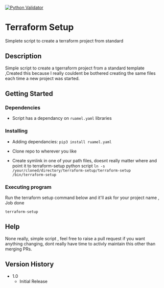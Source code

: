 [![Python Validator](https://github.com/CS-AE/terraform-setup/actions/workflows/validator.yml/badge.svg)](https://github.com/CS-AE/terraform-setup/actions/workflows/validator.yml)

# Terraform Setup

Simplete script to create a terraform project from standard

## Description

Simple script to create a tgerraform project from a standard template ,Created this because I really couldent be bothered creating the same files each time a new project was started. 

## Getting Started

### Dependencies

* Script has a dependancy on `ruamel.yaml` libraries

### Installing

* Adding dependancies:
`pip3 install ruamel.yaml`

* Clone repo to wherever you like

* Create symlink in one of your path files, doesnt really matter where and point it to terraform-setup python script `ln -s /your/cloned/directory/terraform-setup/terraform-setup /bin/terraform-setup`

### Executing program

Run the terraform setup command below and it'll ask for your project name , Job done

```terraform-setup```

## Help

None really, simple script , feel free to raise a pull request if you want anything changing, dont really have time to activly maintain this other than merging PRs. 

## Version History

* 1.0
    * Initial Release
